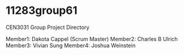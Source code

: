 # 11283group61
CEN3031 Group Project Directory

Member1: Dakota Cappel (Scrum Master)
Member2: Charles B Ulrich
Member3: Vivian Sung
Member4: Joshua Weinstein
